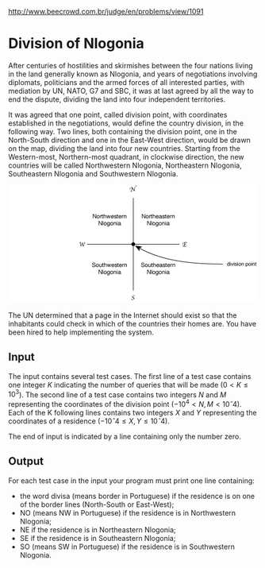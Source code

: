 http://www.beecrowd.com.br/judge/en/problems/view/1091

# Division of Nlogonia

After centuries of hostilities and skirmishes between the four nations
living in the land generally known as Nlogonia, and years of negotiations
involving diplomats, politicians and the armed forces of all interested
parties, with mediation by UN, NATO, G7 and SBC, it was at last agreed by
all the way to end the dispute, dividing the land into four independent
territories.

It was agreed that one point, called division point, with coordinates
established in the negotiations, would define the country division, in the
following way. Two lines, both containing the division point, one in the
North-South direction and one in the East-West direction, would be drawn on
the map, dividing the land into four new countries. Starting from the
Western-most, Northern-most quadrant, in clockwise direction, the new
countries will be called Northwestern Nlogonia, Northeastern Nlogonia,
Southeastern Nlogonia and Southwestern Nlogonia.

![](imgs/UOJ_1091.png)

The UN determined that a page in the Internet should exist so that the
inhabitants could check in which of the countries their homes are. You
have been hired to help implementing the system.

## Input

The input contains several test cases. The first line of a test case contains
one integer $K$ indicating the number of queries that will be made
($0 < K \leq 10^3$). The second line of a test case contains two integers $N$
and $M$ representing the coordinates of the division point
($-10^4 < N, M < 10ˆ4$). Each of the K following lines contains two integers
$X$ and $Y$ representing the coordinates of a residence
($-10ˆ4 \leq X, Y \leq 10ˆ4$).

The end of input is indicated by a line containing only the number zero.

## Output

For each test case in the input your program must print one line containing:

- the word divisa (means border in Portuguese) if the residence is on one of the
border lines (North-South or East-West);
- NO (means NW in Portuguese) if the residence is in Northwestern Nlogonia;
- NE if the residence is in Northeastern Nlogonia;
- SE if the residence is in Southeastern Nlogonia;
- SO (means SW in Portuguese) if the residence is in Southwestern Nlogonia.


